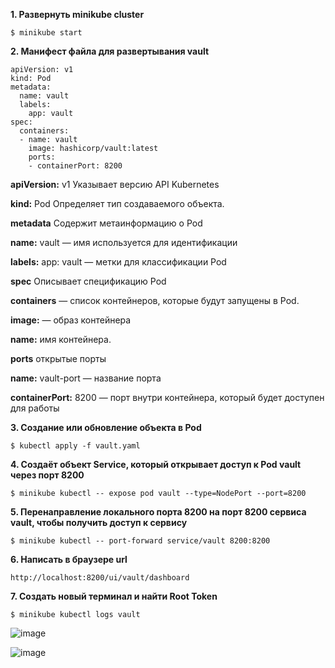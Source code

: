 **1. Развернуть minikube cluster**
```
$ minikube start
```
**2. Манифест файла для развертывания vault**

```
apiVersion: v1
kind: Pod
metadata:
  name: vault
  labels:
    app: vault
spec:
  containers:
  - name: vault
    image: hashicorp/vault:latest
    ports:
    - containerPort: 8200
```

**apiVersion:** v1
Указывает версию API Kubernetes

**kind:** Pod
Определяет тип создаваемого объекта.

**metadata**
Содержит метаинформацию о Pod

**name:** vault — имя  используется для идентификации

**labels:** app: vault — метки  для классификации Pod

**spec**
Описывает спецификацию Pod

**containers** — список контейнеров, которые будут запущены в Pod.

**image:** — образ контейнера  

**name:** имя контейнера.

**ports** открытые порты

**name:** vault-port — название порта

**containerPort:** 8200 — порт внутри контейнера, который будет доступен для работы 

**3. Создание или обновление объекта в Pod**
```
$ kubectl apply -f vault.yaml
```
**4. Создаёт объект Service, который открывает доступ к Pod vault через порт 8200**
```
$ minikube kubectl -- expose pod vault --type=NodePort --port=8200
```
**5. Перенаправление локального порта 8200 на порт 8200 сервиса vault, чтобы получить доступ к сервису**
```
$ minikube kubectl -- port-forward service/vault 8200:8200
```
**6. Написать в браузере url**
```
http://localhost:8200/ui/vault/dashboard
```
**7. Создать новый терминал и найти Root Token**
```
$ minikube kubectl logs vault
```

![image](https://raw.githubusercontent.com/VACHESLAVE/2023_2024-introduction_to_distributed_technologies-k4112c-denisevich_v_p/refs/heads/main/lab1/images/result_lab_1.jpg)

![image](https://raw.githubusercontent.com/VACHESLAVE/2023_2024-introduction_to_distributed_technologies-k4112c-denisevich_v_p/refs/heads/main/lab1/images/lab1.drawio.jpg)




